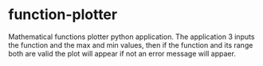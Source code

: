 # function-plotter
Mathematical functions plotter python application. The application 3 inputs the function and the max and min values, then if the function and its range both are valid the plot will appear if not an error message will appaer.
